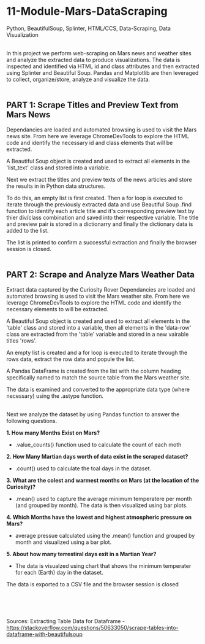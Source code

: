 # 11-Module-Mars-DataScraping
Python, BeautifulSoup, Splinter, HTML/CCS, Data-Scraping, Data Visualization<br><br>

In this project we perform web-scraping on  Mars news and weather sites and analyze the extracted data to produce visualizations. The data is inspected and identified via HTML id and class attributes and then extracted using Splinter and Beautiful Soup. Pandas and Matplotlib are then leveraged to collect, organize/store, analyze and visualize the data.<br><br>

## PART 1: Scrape Titles and Preview Text from Mars News

Dependancies are loaded and automated browsing is used to visit the Mars news site. From here we leverage ChromeDevTools to explore the HTML code and identify the necessary id and class elements that will be extracted.

A Beautiful Soup object is created and used to extract all elements in the 'list_text' class and stored into a variable.

Next we extract the titles and preview texts of the news articles and store the results in in Python data structures.

To do this, an empty list is first created. Then a for loop is executed to iterate through the previously extracted data and use Beautiful Soup .find function to identify each article title and it's corresponding preview text by thier div/class combination and saved into their respective variable. The title and preview pair is stored in a dictionarry and finally the dictionary data is added to the list.

The list is printed to confirm a successful extraction and finally the browser session is closed.<br><br>


## PART 2: Scrape and Analyze Mars Weather Data
Extract data captured by the Curiosity Rover
Dependancies are loaded and automated browsing is used to visit the Mars weather site. From here we leverage ChromeDevTools to explore the HTML code and identify the necessary elements to will be extracted.

A Beautiful Soup object is created and used to extract all elements in the 'table' class and stored into a variable, then all elements in the 'data-row' class are extracted from the 'table' variable and stored in a new vairable titles 'rows'.

An empty list is created and a for loop is executed to iterate through the rows data, extract the row data and popule the list.

A Pandas DataFrame is created from the list with the column heading specifically named to match the source table from the Mars weather site.

The data is examined and converted to the appropriate data type (where necessary) using the .astype function.<br><br>

Next we analyze the dataset by using Pandas function to answer the following questions.

**1. How many Months Exist on Mars?**
- .value_counts() function used to calculate the count of each moth

**2. How Many Martian days worth of data exist in the scraped dataset?**
- .count() used to calculate the toal days in the dataset.

**3. What are the colest and warmest months on Mars (at the location of the Curiosity)?**
- .mean() used to capture the average minimum temperatere per month (and grouped by month). The data is then visualized using bar plots.

**4. Which Months have the lowest and highest atmospheric pressure on Mars?**
- average pressue calculated using the .mean() function and grouped by month and visualized using a bar plot.

**5. About how many terrestiral days exit in a Martian Year?**
- The data is visualzed using chart that shows the minimum temperater for each (Earth) day in the dataset.

The data is exported to a CSV file and the browser session is closed


<br><br><br>

Sources:
Extracting Table Data for Dataframe - https://stackoverflow.com/questions/50633050/scrape-tables-into-dataframe-with-beautifulsoup